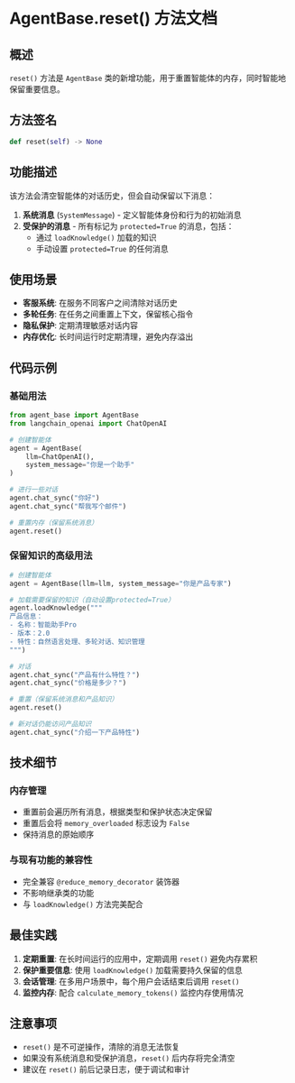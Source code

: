 # AgentBase.reset() 方法文档

## 概述

`reset()` 方法是 `AgentBase` 类的新增功能，用于重置智能体的内存，同时智能地保留重要信息。

## 方法签名

```python
def reset(self) -> None
```

## 功能描述

该方法会清空智能体的对话历史，但会自动保留以下消息：

1. **系统消息** (`SystemMessage`) - 定义智能体身份和行为的初始消息
2. **受保护的消息** - 所有标记为 `protected=True` 的消息，包括：
   - 通过 `loadKnowledge()` 加载的知识
   - 手动设置 `protected=True` 的任何消息

## 使用场景

- **客服系统**: 在服务不同客户之间清除对话历史
- **多轮任务**: 在任务之间重置上下文，保留核心指令
- **隐私保护**: 定期清理敏感对话内容
- **内存优化**: 长时间运行时定期清理，避免内存溢出

## 代码示例

### 基础用法

```python
from agent_base import AgentBase
from langchain_openai import ChatOpenAI

# 创建智能体
agent = AgentBase(
    llm=ChatOpenAI(),
    system_message="你是一个助手"
)

# 进行一些对话
agent.chat_sync("你好")
agent.chat_sync("帮我写个邮件")

# 重置内存（保留系统消息）
agent.reset()
```

### 保留知识的高级用法

```python
# 创建智能体
agent = AgentBase(llm=llm, system_message="你是产品专家")

# 加载需要保留的知识（自动设置protected=True）
agent.loadKnowledge("""
产品信息：
- 名称：智能助手Pro
- 版本：2.0
- 特性：自然语言处理、多轮对话、知识管理
""")

# 对话
agent.chat_sync("产品有什么特性？")
agent.chat_sync("价格是多少？")

# 重置（保留系统消息和产品知识）
agent.reset()

# 新对话仍能访问产品知识
agent.chat_sync("介绍一下产品特性")
```

## 技术细节

### 内存管理

- 重置前会遍历所有消息，根据类型和保护状态决定保留
- 重置后会将 `memory_overloaded` 标志设为 `False`
- 保持消息的原始顺序

### 与现有功能的兼容性

- 完全兼容 `@reduce_memory_decorator` 装饰器
- 不影响继承类的功能
- 与 `loadKnowledge()` 方法完美配合

## 最佳实践

1. **定期重置**: 在长时间运行的应用中，定期调用 `reset()` 避免内存累积
2. **保护重要信息**: 使用 `loadKnowledge()` 加载需要持久保留的信息
3. **会话管理**: 在多用户场景中，每个用户会话结束后调用 `reset()`
4. **监控内存**: 配合 `calculate_memory_tokens()` 监控内存使用情况

## 注意事项

- `reset()` 是不可逆操作，清除的消息无法恢复
- 如果没有系统消息和受保护消息，`reset()` 后内存将完全清空
- 建议在 `reset()` 前后记录日志，便于调试和审计